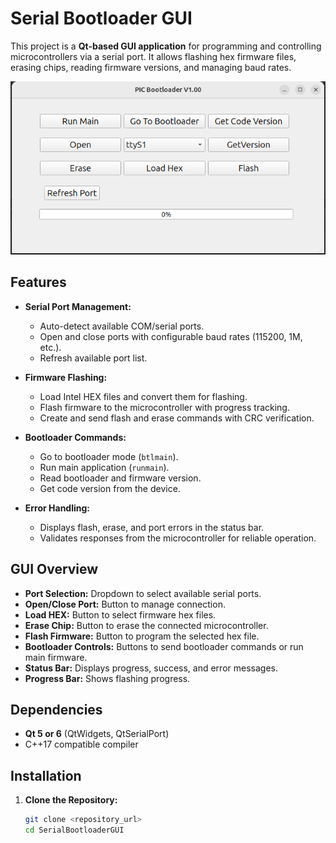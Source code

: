 # Serial Bootloader GUI

This project is a **Qt-based GUI application** for programming and controlling microcontrollers via a serial port. It allows flashing hex firmware files, erasing chips, reading firmware versions, and managing baud rates.  

![GUI Screenshot](doc/ui.png)

## Features

- **Serial Port Management:**  
  - Auto-detect available COM/serial ports.  
  - Open and close ports with configurable baud rates (115200, 1M, etc.).  
  - Refresh available port list.

- **Firmware Flashing:**  
  - Load Intel HEX files and convert them for flashing.  
  - Flash firmware to the microcontroller with progress tracking.  
  - Create and send flash and erase commands with CRC verification.  

- **Bootloader Commands:**  
  - Go to bootloader mode (`btlmain`).  
  - Run main application (`runmain`).  
  - Read bootloader and firmware version.  
  - Get code version from the device.

- **Error Handling:**  
  - Displays flash, erase, and port errors in the status bar.  
  - Validates responses from the microcontroller for reliable operation.

## GUI Overview

- **Port Selection:** Dropdown to select available serial ports.  
- **Open/Close Port:** Button to manage connection.  
- **Load HEX:** Button to select firmware hex files.  
- **Erase Chip:** Button to erase the connected microcontroller.  
- **Flash Firmware:** Button to program the selected hex file.  
- **Bootloader Controls:** Buttons to send bootloader commands or run main firmware.  
- **Status Bar:** Displays progress, success, and error messages.  
- **Progress Bar:** Shows flashing progress.

## Dependencies

- **Qt 5 or 6** (QtWidgets, QtSerialPort)  
- C++17 compatible compiler  

## Installation

1. **Clone the Repository:**
   ```bash
   git clone <repository_url>
   cd SerialBootloaderGUI
